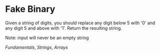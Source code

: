 # Fake Binary
Given a string of digits, you should replace any digit below 5 with '0' and any digit 5 and above with '1'. Return the resulting string.

Note: input will never be an empty string

_Fundamentals_, _Strings_, _Arrays_